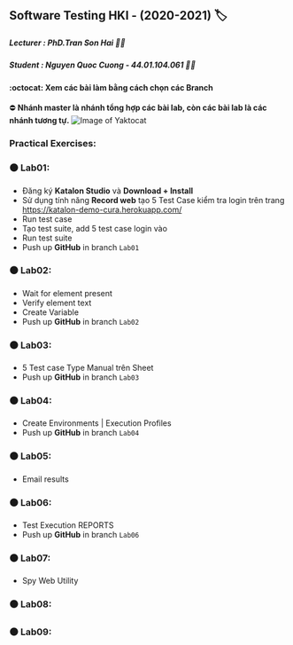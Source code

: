 ## Software Testing HKI - (2020-2021) :label:
##### Lecturer : PhD.Tran Son Hai :man_teacher:
##### Student : Nguyen Quoc Cuong - 44.01.104.061 :man_student:

#### :octocat: Xem các bài làm bằng cách chọn các Branch 
:no_entry: **Nhánh master là nhánh tổng hợp các bài lab, còn các bài lab là các nhánh tương tự.**
![Image of Yaktocat](https://scontent-xsp1-1.xx.fbcdn.net/v/t1.0-9/120850030_1129646840784199_8188779020234927007_n.jpg?_nc_cat=111&_nc_sid=730e14&_nc_ohc=onbT427bPLwAX9u5qNi&_nc_ht=scontent-xsp1-1.xx&oh=a60b16d0ec574eae9331c6778b94ff13&oe=5FA4CB8C)

### Practical Exercises:
### :black_circle:  Lab01: 
*	Đăng ký **Katalon Studio** và **Download + Install** 
*	Sử dụng tính năng **Record web** tạo 5 Test Case kiểm tra login trên trang https://katalon-demo-cura.herokuapp.com/
*	Run test case
*	Tạo test suite, add 5 test case login vào
*	Run test suite
*	Push up **GitHub** in branch `Lab01` 
### :black_circle:  Lab02: 
*	Wait for element present
*	Verify element text
*	Create Variable
*	Push up **GitHub** in branch `Lab02` 
### :black_circle:  Lab03: 
* 5 Test case Type Manual trên Sheet
*	Push up **GitHub** in branch `Lab03`
### :black_circle:  Lab04: 
* Create Environments | Execution Profiles
*	Push up **GitHub** in branch `Lab04 `
### :black_circle:  Lab05:
* Email results
### :black_circle:  Lab06:
* Test Execution REPORTS
*	Push up **GitHub** in branch `Lab06` 
### :black_circle:  Lab07:
* Spy Web Utility
### :black_circle:  Lab08:
### :black_circle:  Lab09:
